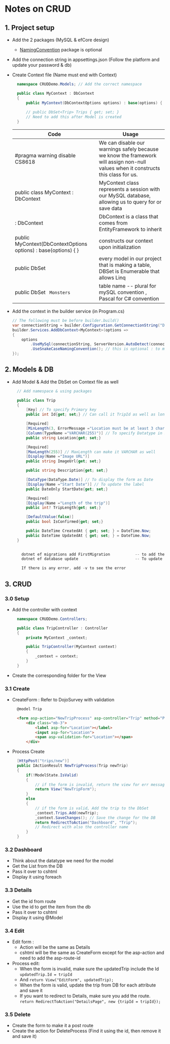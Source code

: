# Notes on CRUD

## 1. Project setup
- Add the 2 packages (MySQL & efCore design)
  - [NamingConvention](https://www.nuget.org/packages/EFCore.NamingConventions) package is optional
- Add the connection string in appsettings.json (Follow the platform and update your password & db)
- Create Context file (Name must end with Context)
  ```cs
    namespace CRUDDemo.Models; // Add the correct namespace

    public class MyContext : DbContext 
    {   
        public MyContext(DbContextOptions options) : base(options) { }    
        
        // public DbSet<Trip> Trips { get; set; } 
        // Need to add this after Model is created
    }
  ```
  | Code | Usage |
  | -- | ---- |
  | #pragma warning disable CS8618 | We can disable our warnings safely because we know the framework will assign non-null values when it constructs this class for us. |
  | public class MyContext : DbContext | MyContext class represents a session with our MySQL database, allowing us to query for or save data | 
  |: DbContext | DbContext is a class that comes from EntityFramework to inherit |
  | public MyContext(DbContextOptions options) : base(options) { } | constructs our context upon initialization | 
  | public DbSet<Monster>   | every model in our project that is making a table, DBSet is Enumerable that allows Linq| 
  | public DbSet<Monster> ``` Monsters```  | table name -- plural for mySQL convention , Pascal for C# convention| 


- Add the context in the builder service (in Program.cs)
    ```cs
    // The following must be before builder.build()
    var connectionString = builder.Configuration.GetConnectionString("DefaultConnection");
    builder.Services.AddDbContext<MyContext>(options =>
    {
        options
            .UseMySql(connectionString, ServerVersion.AutoDetect(connectionString))
            .UseSnakeCaseNamingConvention(); // this is optional : to make it snake_case in MySQL
    });
    ```


## 2. Models & DB
- Add Model & Add the DbSet on Context file as well
  ```cs
    // Add namespace & using packages

    public class Trip
    {
        [Key] // To specify Primary key
        public int Id{get; set;} // Can call it TripId as well as long as it is called Id at the end

        [Required]
        [MinLength(3, ErrorMessage ="Location must be at least 3 characters long")]
        [Column(TypeName ="VARCHAR(255)")] // To specify Datatype in SQL
        public string Location{get; set;}

        [Required]
        [MaxLength(255)] // MaxLength can make it VARCHAR as well
        [Display(Name ="Image URL")]
        public string ImageUrl{get; set;}

        public string Description{get; set;}

        [DataType(DataType.Date)] // To display the form as Date
        [Display(Name ="Start Date")] // To update the label
        public DateOnly StartDate{get; set;}

        [Required]
        [Display(Name ="Length of the trip")]
        public int? TripLength{get; set;}

        [DefaultValue(false)]
        public bool IsConfirmed{get; set;}

        public DateTime CreatedAt { get; set; } = DateTime.Now;
        public DateTime UpdatedAt { get; set; } = DateTime.Now;
    }
    
  ``` 

    ```s
        dotnet ef migrations add FirstMigration           -- to add the Migration file
        dotnet ef database update                         -- To update the database

        If there is any error, add -v to see the error
    ```

## 3. CRUD
### 3.0 Setup
- Add the controller with context
  ```cs
    namespace CRUDDemo.Controllers;

    public class TripController : Controller
    {
        private MyContext _context;

        public TripController(MyContext context)
        {
            _context = context;
        }
    }
  ```
- Create the corresponding folder for the View

### 3.1 Create
- CreateForm : Refer to DojoSurvey with validation
  ```html
    @model Trip

    <form asp-action="NewTripProcess" asp-controller="Trip" method="POST">
        <div class="mb-3">        
            <label asp-for="Location"></label>        
            <input asp-for="Location">        
            <span asp-validation-for="Location"></span>    
        </div>  
    ```
- Process Create
  ```csharp
    [HttpPost("trips/new")]
    public IActionResult NewTripProcess(Trip newTrip)
    {
        if(!ModelState.IsValid) 
        {
            // if the form is invalid, return the view for err messages
            return View("NewTripForm");
        }
        else 
        {
            // if the form is valid, Add the trip to the DbSet
            _context.Trips.Add(newTrip);
            _context.SaveChanges(); // Save the change for the DB
            return RedirectToAction("Dashboard", "Trip"); 
            // Redirect with also the controller name 
        }
    }

  ```
### 3.2 Dashboard
- Think about the datatype we need for the model
- Get the List from the DB
- Pass it over to cshtml 
- Display it using foreach 

### 3.3 Details
- Get the id from route
- Use the id to get the item from the db
- Pass it over to cshtml
- Display it using @Model

### 3.4 Edit
- Edit form : 
  - Action will be the same as Details
  - cshtml will be the same as CreateForm except for the asp-action and need to add the asp-route-id
- Process edit:
  - When the form is invalid, make sure the updatedTrip include the Id ``` updatedTrip.Id = tripId ```
  - And ``` return View("EditForm", updatedTrip); ```
  - When the form is valid, update the trip from DB for each attribute and save it
  - If you want to redirect to Details, make sure you add the route. 
    ``` return RedirectToAction("DetailsPage", new {tripId = tripId}); ```

### 3.5 Delete
- Create the form to make it a post route
- Create the action for DeleteProcess (Find it using the id, then remove it and save it)